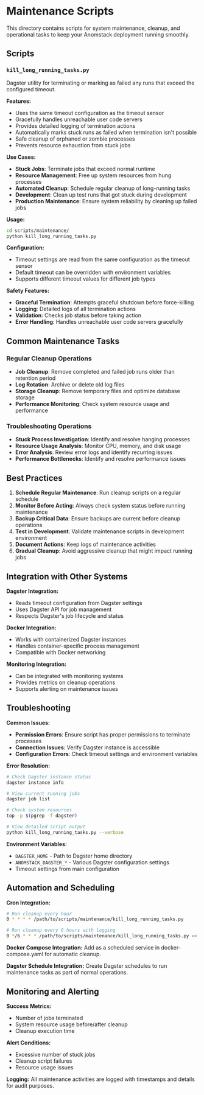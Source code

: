 # Maintenance Scripts

This directory contains scripts for system maintenance, cleanup, and operational tasks to keep your Anomstack deployment running smoothly.

## Scripts

### `kill_long_running_tasks.py`
Dagster utility for terminating or marking as failed any runs that exceed the configured timeout.

**Features:**
- Uses the same timeout configuration as the timeout sensor
- Gracefully handles unreachable user code servers
- Provides detailed logging of termination actions
- Automatically marks stuck runs as failed when termination isn't possible
- Safe cleanup of orphaned or zombie processes
- Prevents resource exhaustion from stuck jobs

**Use Cases:**
- **Stuck Jobs**: Terminate jobs that exceed normal runtime
- **Resource Management**: Free up system resources from hung processes
- **Automated Cleanup**: Schedule regular cleanup of long-running tasks
- **Development**: Clean up test runs that got stuck during development
- **Production Maintenance**: Ensure system reliability by cleaning up failed jobs

**Usage:**
```bash
cd scripts/maintenance/
python kill_long_running_tasks.py
```

**Configuration:**
- Timeout settings are read from the same configuration as the timeout sensor
- Default timeout can be overridden with environment variables
- Supports different timeout values for different job types

**Safety Features:**
- **Graceful Termination**: Attempts graceful shutdown before force-killing
- **Logging**: Detailed logs of all termination actions
- **Validation**: Checks job status before taking action
- **Error Handling**: Handles unreachable user code servers gracefully

## Common Maintenance Tasks

### Regular Cleanup Operations
- **Job Cleanup**: Remove completed and failed job runs older than retention period
- **Log Rotation**: Archive or delete old log files
- **Storage Cleanup**: Remove temporary files and optimize database storage
- **Performance Monitoring**: Check system resource usage and performance

### Troubleshooting Operations
- **Stuck Process Investigation**: Identify and resolve hanging processes
- **Resource Usage Analysis**: Monitor CPU, memory, and disk usage
- **Error Analysis**: Review error logs and identify recurring issues
- **Performance Bottlenecks**: Identify and resolve performance issues

## Best Practices

1. **Schedule Regular Maintenance**: Run cleanup scripts on a regular schedule
2. **Monitor Before Acting**: Always check system status before running maintenance
3. **Backup Critical Data**: Ensure backups are current before cleanup operations
4. **Test in Development**: Validate maintenance scripts in development environment
5. **Document Actions**: Keep logs of maintenance activities
6. **Gradual Cleanup**: Avoid aggressive cleanup that might impact running jobs

## Integration with Other Systems

**Dagster Integration:**
- Reads timeout configuration from Dagster settings
- Uses Dagster API for job management
- Respects Dagster's job lifecycle and status

**Docker Integration:**
- Works with containerized Dagster instances
- Handles container-specific process management
- Compatible with Docker networking

**Monitoring Integration:**
- Can be integrated with monitoring systems
- Provides metrics on cleanup operations
- Supports alerting on maintenance issues

## Troubleshooting

**Common Issues:**
- **Permission Errors**: Ensure script has proper permissions to terminate processes
- **Connection Issues**: Verify Dagster instance is accessible
- **Configuration Errors**: Check timeout settings and environment variables

**Error Resolution:**
```bash
# Check Dagster instance status
dagster instance info

# View current running jobs
dagster job list

# Check system resources
top -p $(pgrep -f dagster)

# View detailed script output
python kill_long_running_tasks.py --verbose
```

**Environment Variables:**
- `DAGSTER_HOME` - Path to Dagster home directory
- `ANOMSTACK_DAGSTER_*` - Various Dagster configuration settings
- Timeout settings from main configuration

## Automation and Scheduling

**Cron Integration:**
```bash
# Run cleanup every hour
0 * * * * /path/to/scripts/maintenance/kill_long_running_tasks.py

# Run cleanup every 6 hours with logging
0 */6 * * * /path/to/scripts/maintenance/kill_long_running_tasks.py >> /var/log/anomstack-cleanup.log 2>&1
```

**Docker Compose Integration:**
Add as a scheduled service in docker-compose.yaml for automatic cleanup.

**Dagster Schedule Integration:**
Create Dagster schedules to run maintenance tasks as part of normal operations.

## Monitoring and Alerting

**Success Metrics:**
- Number of jobs terminated
- System resource usage before/after cleanup
- Cleanup execution time

**Alert Conditions:**
- Excessive number of stuck jobs
- Cleanup script failures
- Resource usage issues

**Logging:**
All maintenance activities are logged with timestamps and details for audit purposes. 